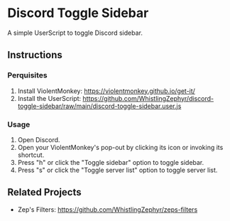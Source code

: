 # Discord Toggle Sidebar

A simple UserScript to toggle Discord sidebar.

## Instructions

### Perquisites

1. Install ViolentMonkey: <https://violentmonkey.github.io/get-it/>
2. Install the UserScript: <https://github.com/WhistlingZephyr/discord-toggle-sidebar/raw/main/discord-toggle-sidebar.user.js>

### Usage

1. Open Discord.
2. Open your ViolentMonkey's pop-out by clicking its icon or invoking its shortcut.
3. Press "h" or click the "Toggle sidebar" option to toggle sidebar.
4. Press "s" or click the "Toggle server list" option to toggle server list.

## Related Projects

- Zep's Filters: <https://github.com/WhistlingZephyr/zeps-filters>

